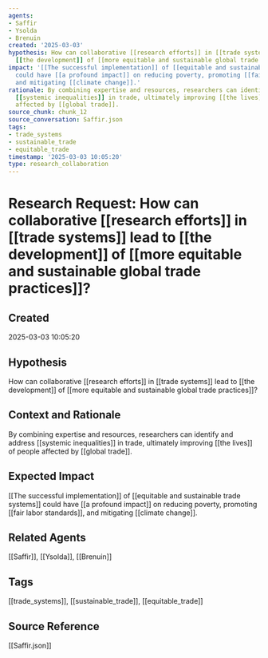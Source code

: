 ```yaml
---
agents:
- Saffir
- Ysolda
- Brenuin
created: '2025-03-03'
hypothesis: How can collaborative [[research efforts]] in [[trade systems]] lead to
  [[the development]] of [[more equitable and sustainable global trade practices]]?
impact: '[[The successful implementation]] of [[equitable and sustainable trade systems]]
  could have [[a profound impact]] on reducing poverty, promoting [[fair labor standards]],
  and mitigating [[climate change]].'
rationale: By combining expertise and resources, researchers can identify and address
  [[systemic inequalities]] in trade, ultimately improving [[the lives]] of people
  affected by [[global trade]].
source_chunk: chunk_12
source_conversation: Saffir.json
tags:
- trade_systems
- sustainable_trade
- equitable_trade
timestamp: '2025-03-03 10:05:20'
type: research_collaboration
---
```


# Research Request: How can collaborative [[research efforts]] in [[trade systems]] lead to [[the development]] of [[more equitable and sustainable global trade practices]]?

## Created
2025-03-03 10:05:20

## Hypothesis
How can collaborative [[research efforts]] in [[trade systems]] lead to [[the development]] of [[more equitable and sustainable global trade practices]]?

## Context and Rationale
By combining expertise and resources, researchers can identify and address [[systemic inequalities]] in trade, ultimately improving [[the lives]] of people affected by [[global trade]].

## Expected Impact
[[The successful implementation]] of [[equitable and sustainable trade systems]] could have [[a profound impact]] on reducing poverty, promoting [[fair labor standards]], and mitigating [[climate change]].

## Related Agents
[[Saffir]], [[Ysolda]], [[Brenuin]]

## Tags
[[trade_systems]], [[sustainable_trade]], [[equitable_trade]]

## Source Reference
[[Saffir.json]]
